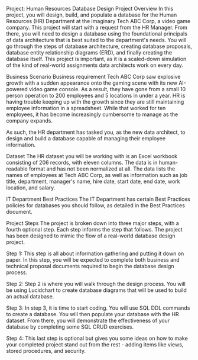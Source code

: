 Project: Human Resources Database Design
Project Overview
In this project, you will design, build, and populate a database for the Human Resources (HR) Department at the imaginary Tech ABC Corp, a video game company. This project will start with a request from the HR Manager. From there, you will need to design a database using the foundational principals of data architecture that is best suited to the department's needs. You will go through the steps of database architecture, creating database proposals, database entity relationship diagrams (ERD), and finally creating the database itself. This project is important, as it is a scaled-down simulation of the kind of real-world assignments data architects work on every day.

Business Scenario
Business requirement
Tech ABC Corp saw explosive growth with a sudden appearance onto the gaming scene with its new AI-powered video game console. As a result, they have gone from a small 10 person operation to 200 employees and 5 locations in under a year. HR is having trouble keeping up with the growth since they are still maintaining employee information in a spreadsheet. While that worked for ten employees, it has become increasingly cumbersome to manage as the company expands.

As such, the HR department has tasked you, as the new data architect, to design and build a database capable of managing their employee information.

Dataset
The HR dataset you will be working with is an Excel workbook consisting of 206 records, with eleven columns. The data is in human-readable format and has not been normalized at all. The data lists the names of employees at Tech ABC Corp, as well as information such as job title, department, manager's name, hire date, start date, end date, work location, and salary.

IT Department Best Practices
The IT Department has certain Best Practices policies for databases you should follow, as detailed in the Best Practices document.

Project Steps
The project is broken down into three major steps, with a fourth optional step. Each step informs the step that follows. The project has been designed to mimic the flow of a real-world database design project.

Step 1: This step is all about information gathering and putting it down on paper. In this step, you will be expected to complete both business and technical proposal documents required to begin the database design process.

Step 2: Step 2 is where you will walk through the design process. You will be using Lucidchart to create database diagrams that will be used to build an actual database.

Step 3: In step 3, it is time to start coding. You will use SQL DDL commands to create a database. You will then populate your database with the HR dataset. From there, you will demonstrate the effectiveness of your database by completing some SQL CRUD exercises.

Step 4: This last step is optional but gives you some ideas on how to make your completed project stand out from the rest - adding items like views, stored procedures, and security.